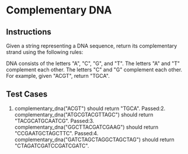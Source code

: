 # Complementary DNA

## Instructions

Given a string representing a DNA sequence, return its complementary strand using the following rules:

DNA consists of the letters "A", "C", "G", and "T".
The letters "A" and "T" complement each other.
The letters "C" and "G" complement each other.
For example, given "ACGT", return "TGCA".

## Test Cases

1. complementary_dna("ACGT") should return "TGCA".
Passed:2. complementary_dna("ATGCGTACGTTAGC") should return "TACGCATGCAATCG".
Passed:3. complementary_dna("GGCTTACGATCGAAG") should return "CCGAATGCTAGCTTC".
Passed:4. complementary_dna("GATCTAGCTAGGCTAGCTAG") should return "CTAGATCGATCCGATCGATC".